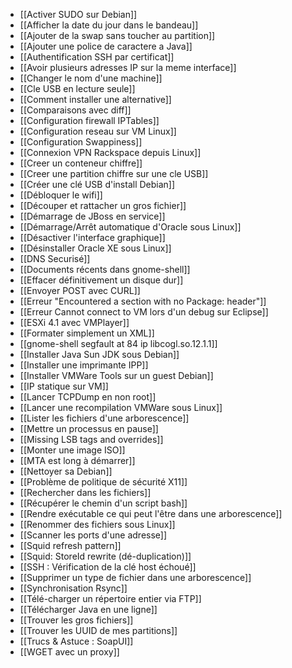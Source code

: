 * [[Activer SUDO sur Debian]]
* [[Afficher la date du jour dans le bandeau]]
* [[Ajouter de la swap sans toucher au partition]]
* [[Ajouter une police de caractere a Java]]
* [[Authentification SSH par certificat]]
* [[Avoir plusieurs adresses IP sur la meme interface]]
* [[Changer le nom d'une machine]]
* [[Cle USB en lecture seule]]
* [[Comment installer une alternative]]
* [[Comparaisons avec diff]]
* [[Configuration firewall IPTables]]
* [[Configuration reseau sur VM Linux]]
* [[Configuration Swappiness]]
* [[Connexion VPN Rackspace depuis Linux]]
* [[Creer un conteneur chiffre]]
* [[Creer une partition chiffre sur une cle USB]]
* [[Créer une clé USB d'install Debian]]
* [[Débloquer le wifi]]
* [[Découper et rattacher un gros fichier]]
* [[Démarrage de JBoss en service]]
* [[Démarrage/Arrêt automatique d'Oracle sous Linux]]
* [[Désactiver l'interface graphique]]
* [[Désinstaller Oracle XE sous Linux]]
* [[DNS Securisé]]
* [[Documents récents dans gnome-shell]]
* [[Effacer définitivement un disque dur]]
* [[Envoyer POST avec CURL]]
* [[Erreur "Encountered a section with no Package: header"]]
* [[Erreur Cannot connect to VM lors d'un debug sur Eclipse]]
* [[ESXi 4.1 avec VMPlayer]]
* [[Formater simplement un XML]]
* [[gnome-shell segfault at 84 ip libcogl.so.12.1.1]]
* [[Installer Java Sun JDK sous Debian]]
* [[Installer une imprimante IPP]]
* [[Installer VMWare Tools sur un guest Debian]]
* [[IP statique sur VM]]
* [[Lancer TCPDump en non root]]
* [[Lancer une recompilation VMWare sous Linux]]
* [[Lister les fichiers d'une arborescence]]
* [[Mettre un processus en pause]]
* [[Missing LSB tags and overrides]]
* [[Monter une image ISO]]
* [[MTA est long à démarrer]]
* [[Nettoyer sa Debian]]
* [[Problème de politique de sécurité X11]]
* [[Rechercher dans les fichiers]]
* [[Récupérer le chemin d'un script bash]]
* [[Rendre exécutable ce qui peut l'être dans une arborescence]]
* [[Renommer des fichiers sous Linux]]
* [[Scanner les ports d'une adresse]]
* [[Squid refresh pattern]]
* [[Squid: StoreId rewrite (dé-duplication)]]
* [[SSH : Vérification de la clé host échoué]]
* [[Supprimer un type de fichier dans une arborescence]]
* [[Synchronisation Rsync]]
* [[Télé-charger un répertoire entier via FTP]]
* [[Télécharger Java en une ligne]]
* [[Trouver les gros fichiers]]
* [[Trouver les UUID de mes partitions]]
* [[Trucs & Astuce : SoapUI]]
* [[WGET avec un proxy]]
